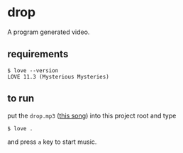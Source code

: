 # drop

A program generated video.

## requirements

```
$ love --version
LOVE 11.3 (Mysterious Mysteries)
```

## to run

put the `drop.mp3` ([this song](https://soundcloud.com/sin_clav/drop)) into this project root and type

```
$ love .
```

and press `a` key to start music.
